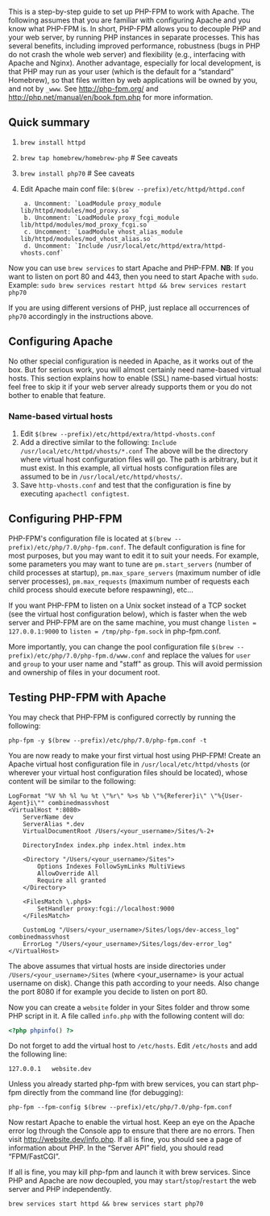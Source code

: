 This is a step-by-step guide to set up PHP-FPM to work with Apache. The following assumes that you are familiar with configuring Apache and you know what PHP-FPM is.
In short, PHP-FPM allows you to decouple PHP and your web server, by running PHP instances in separate processes. This has several benefits, including improved performance, robustness (bugs in PHP do not crash the whole web server) and flexibility (e.g., interfacing with Apache and Nginx).
Another advantage, especially for local development, is that PHP may run as your user (which is the default for a “standard” Homebrew), so that files written by web applications will be owned by you, and not by `_www`. See http://php-fpm.org/ and http://php.net/manual/en/book.fpm.php for more information.

## Quick summary

1. `brew install httpd`
2. `brew tap homebrew/homebrew-php` # See caveats
3. `brew install php70` # See caveats
4. Edit Apache main conf file: `$(brew --prefix)/etc/httpd/httpd.conf`

        a. Uncomment: `LoadModule proxy_module  lib/httpd/modules/mod_proxy.so`
        b. Uncomment: `LoadModule proxy_fcgi_module  lib/httpd/modules/mod_proxy_fcgi.so`
        c. Uncomment: `LoadModule vhost_alias_module  lib/httpd/modules/mod_vhost_alias.so`
        d. Uncomment: `Include /usr/local/etc/httpd/extra/httpd-vhosts.conf`

Now you can use `brew services` to start Apache and PHP-FPM. **NB**: If you want to listen on port 80 and 443, then you need to start Apache with `sudo`. Example: `sudo brew services restart httpd && brew services restart php70`

If you are using different versions of PHP, just replace all occurrences of `php70` accordingly in the instructions above.

## Configuring Apache

No other special configuration is needed in Apache, as it works out of the box. But for serious work, you will almost certainly need name-based virtual hosts. This section explains how to enable (SSL) name-based virtual hosts: feel free to skip it if your web server already supports them or you do not bother to enable that feature.

### Name-based virtual hosts

1. Edit `$(brew --prefix)/etc/httpd/extra/httpd-vhosts.conf`
2. Add a directive similar to the following: `Include /usr/local/etc/httpd/vhosts/*.conf`
The above will be the directory where virtual host configuration files will go. The path is arbitrary, but it must exist. In this example, all virtual hosts configuration files are assumed to be in `/usr/local/etc/httpd/vhosts/`.
3. Save `http-vhosts.conf` and test that the configuration is fine by executing `apachectl configtest`.

## Configuring PHP-FPM

PHP-FPM's configuration file is located at `$(brew --prefix)/etc/php/7.0/php-fpm.conf`. The default configuration is fine for most purposes, but you may want to edit it to suit your needs. For example, some parameters you may want to tune are `pm.start_servers` (number of child processes at startup), `pm.max_spare_servers` (maximum number of idle server processes), `pm.max_requests` (maximum number of requests each child process should execute before respawning), etc…

If you want PHP-FPM to listen on a Unix socket instead of a TCP socket (see the virtual host configuration below), which is faster when the web server and PHP-FPM are on the same machine, you must change `listen = 127.0.0.1:9000` to `listen = /tmp/php-fpm.sock` in php-fpm.conf.

More importantly, you can change the pool configuration file `$(brew --prefix)/etc/php/7.0/php-fpm.d/www.conf` and replace the values for `user` and `group` to your user name and "staff" as group. This will avoid permission and ownership of files in your document root.

## Testing PHP-FPM with Apache

You may check that PHP-FPM is configured correctly by running the following:

```
php-fpm -y $(brew --prefix)/etc/php/7.0/php-fpm.conf -t
```

You are now ready to make your first virtual host using PHP-FPM! Create an Apache virtual host configuration file in `/usr/local/etc/httpd/vhosts` (or wherever your virtual host configuration files should be located), whose content will be similar to the following:

```
LogFormat "%V %h %l %u %t \"%r\" %>s %b \"%{Referer}i\" \"%{User-Agent}i\"" combinedmassvhost
<VirtualHost *:8080>
    ServerName dev
    ServerAlias *.dev
    VirtualDocumentRoot /Users/<your_username>/Sites/%-2+

    DirectoryIndex index.php index.html index.htm

	<Directory "/Users/<your_username>/Sites">
		Options Indexes FollowSymLinks MultiViews
		AllowOverride All
		Require all granted
	</Directory>

	<FilesMatch \.php$>
		SetHandler proxy:fcgi://localhost:9000
	</FilesMatch>

    CustomLog "/Users/<your_username>/Sites/logs/dev-access_log" combinedmassvhost
    ErrorLog "/Users/<your_username>/Sites/logs/dev-error_log"
</VirtualHost>
```

The above assumes that virtual hosts are inside directories under `/Users/<your_username>/Sites` (where <your_username> is your actual username on disk). Change this path according to your needs. Also change the port 8080 if for example you decide to listen on port 80.

Now you can create a `website` folder in your Sites folder and throw some PHP script in it. A file called `info.php` with the following content will do:

```php
<?php phpinfo() ?>
```

Do not forget to add the virtual host to `/etc/hosts`. Edit `/etc/hosts` and add the following line:

```
127.0.0.1   website.dev
```

Unless you already started php-fpm with brew services, you can start php-fpm directly from the command line (for debugging):

```
php-fpm --fpm-config $(brew --prefix)/etc/php/7.0/php-fpm.conf
```

Now restart Apache to enable the virtual host. Keep an eye on the Apache error log through the Console app to ensure that there are no errors. Then visit http://website.dev/info.php. If all is fine, you should see a page of information about PHP. In the “Server API” field, you should read “FPM/FastCGI”.

If all is fine, you may kill php-fpm and launch it with brew services. Since PHP and Apache are now decoupled, you may `start`/`stop`/`restart` the web server and PHP independently.

```
brew services start httpd && brew services start php70
```

